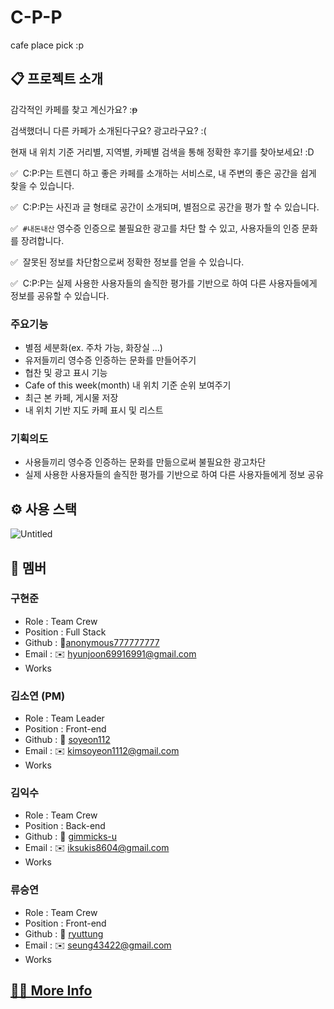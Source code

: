 # C-P-P

cafe place pick :p



## 📋 프로젝트 소개

감각적인 카페를 찾고 계신가요? :~~p~~

검색했더니 다른 카페가 소개된다구요? 광고라구요? :(

현재 내 위치 기준 거리별, 지역별, 카페별 검색을 통해 정확한 후기를 찾아보세요! :D

✅  C:P:P는 트렌디 하고 좋은 카페를 소개하는 서비스로, 내 주변의 좋은 공간을 쉽게 찾을 수 있습니다.

✅  C:P:P는 사진과 글 형태로 공간이 소개되며, 별점으로 공간을 평가 할 수 있습니다.

✅  `#내돈내산` 영수증 인증으로 불필요한 광고를 차단 할 수 있고, 사용자들의 인증 문화를 장려합니다.

✅  잘못된 정보를 차단함으로써 정확한 정보를 얻을 수 있습니다.

✅  C:P:P는 실제 사용한 사용자들의 솔직한 평가를 기반으로 하여 다른 사용자들에게 정보를 공유할 수 있습니다.



### 주요기능

- 별점 세분화(ex. 주차 가능, 화장실 …)
- 유저들끼리 영수증 인증하는 문화를 만들어주기
- 협찬 및 광고 표시 기능
- Cafe of this week(month) 내 위치 기준 순위 보여주기
- 최근 본 카페, 게시물 저장
- 내 위치 기반 지도 카페 표시 및 리스트


### 기획의도

- 사용들끼리 영수증 인증하는 문화를 만듦으로써 불필요한 광고차단
- 실제 사용한 사용자들의 솔직한 평가를 기반으로 하여 다른 사용자들에게 정보 공유



## ⚙️ 사용 스택
![Untitled](https://user-images.githubusercontent.com/90032920/192251296-f63d7898-b7f7-477c-8aac-5d6e11719623.png)




## 🚢 멤버

### 구현준

- Role : Team Crew
- Position : Full Stack
- Github : 🔗[anonymous777777777](https://github.com/anonymous777777777)
- Email : ✉️ hyunjoon69916991@gmail.com
- Works
    
    

### 김소연 (PM)

- Role : Team Leader
- Position : Front-end
- Github : 🔗 [soyeon112](https://github.com/soyeon112)
- Email : ✉️ kimsoyeon1112@gmail.com
- Works
    
    

### 김익수

- Role : Team Crew
- Position : Back-end
- Github : 🔗 [gimmicks-u](https://github.com/gimmicks-u)
- Email : ✉️ iksukis8604@gmail.com
- Works
    
    

### 류승연

- Role : Team Crew
- Position : Front-end
- Github : 🔗 [ryuttung](https://github.com/ryuttung)
- Email : ✉️ seung43422@gmail.com
- Works


## [💁🏻 More Info](https://www.notion.so/C-P-P-cca45e2972f545c1b847190b35b260cd)




